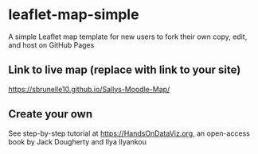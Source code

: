 # leaflet-map-simple
A simple Leaflet map template for new users to fork their own copy, edit, and host on GitHub Pages

## Link to live map (replace with link to your site)
https://sbrunelle10.github.io/Sallys-Moodle-Map/
## Create your own
See step-by-step tutorial at https://HandsOnDataViz.org, an open-access book by Jack Dougherty and Ilya Ilyankou
